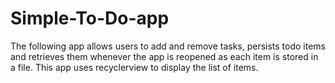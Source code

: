 # Simple-To-Do-app

The following app allows users to add and remove tasks, persists todo items and retrieves them whenever the app is reopened as each item is stored in a file. This app uses recyclerview to display the list of items.
